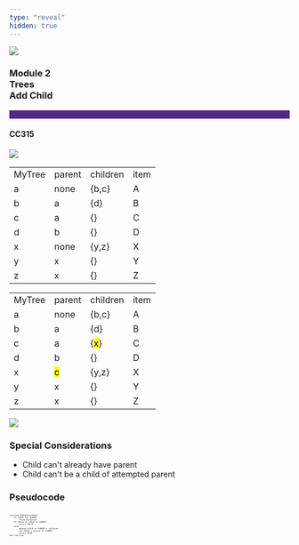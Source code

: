 ```yaml
---
type: "reveal"
hidden: true
---
```


<section>
<img class="stretch plain" src="/cc315/images/2/core-logo-on-white.png">
<h3> Module 2 <br> Trees <br> Add Child</h3>
<hr style="height:15px;color:512888;background-color:512888;">
<h4>CC315</h4>
</section>

<section>
<img class="stretch plain" src="/cc315/images/2/315_add_child1.svg">
</section>

<section>
<table>
<tr><td> MyTree </td><td> parent </td><td> children </td><td> item </td></tr>
<tr><td> a </td><td> none </td><td> {b,c} </td><td> A </td></tr>
<tr><td> b </td><td> a </td><td> {d} </td><td> B </td></tr>
<tr><td> c </td><td> a </td><td> {} </td><td> C </td></tr>
<tr><td> d </td><td> b </td><td> {} </td><td> D </td></tr>
<tr><td> x </td><td> none </td><td> {y,z} </td><td> X </td></tr>
<tr><td> y </td><td> x </td><td> {} </td><td> Y </td></tr>
<tr><td> z </td><td> x </td><td> {} </td><td> Z </td></tr>
</table>
</section>

<section>
<table>
<tr><td> MyTree </td><td> parent </td><td> children </td><td> item </td></tr>
<tr><td> a </td><td> none </td><td> {b,c} </td><td> A </td></tr>
<tr><td> b </td><td> a </td><td> {d} </td><td> B </td></tr>
<tr><td> c </td><td> a </td><td> {<mark>x</mark>} </td><td> C </td></tr>
<tr><td> d </td><td> b </td><td> {} </td><td> D </td></tr>
<tr><td> x </td><td><mark> c </mark></td><td> {y,z} </td><td> X </td></tr>
<tr><td> y </td><td> x </td><td> {} </td><td> Y </td></tr>
<tr><td> z </td><td> x </td><td> {} </td><td> Z </td></tr>
</table>
</section>

<section>
<img class="stretch plain" src="/cc315/images/2/315_add_child2.svg">
</section>

<section>
<h3>Special Considerations</h3>
<ul>
<li>Child can't already have parent</li>
<li>Child can't be a child of attempted parent</li>
</ul>
</section>


<section>
<h3>Pseudocode</h3>
<pre class="" style="font-size: .3em;width: 600"><code class="python">
function ADDCHILD(CHILD)
    IF CHILD has PARENT
        throw exception
    IF CHILD is CHILD of PARENT
        return FALSE
    ELSE
        append CHILD to PARENT`s children
        set CHILD`s parent to PARENT
        return TRUE
end function
 </code></pre>
</section>
